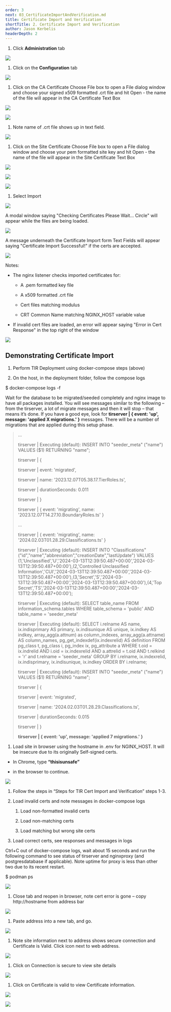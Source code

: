 ```yaml
---
order: 3
next: 03_CertificateImportAndVerification.md
title: Certificate Import and Verification
shortTitle: 2. Certificate Import and Verification
author: Jason Kerbelis
headerDepth: 2
---
```


1.  Click **Administration** tab

![](../../assets/deployment-guide/image8.png "")

1.  Click on the **Configuration** tab

![](../../assets/deployment-guide/image9.png "")

1.  Click on the CA Certificate Choose File box to open a File dialog
    window and choose your signed x509 formatted .crt file and hit
    Open - the name of the file will appear in the CA Certificate Text
    Box

![](../../assets/deployment-guide/image10.png "")

![](../../assets/deployment-guide/image11.png "")

1.  Note name of .crt file shows up in text field.

![](../../assets/deployment-guide/image12.png "")

1.  Click on the Site Certificate Choose File box to open a File dialog
    window and choose your pem formatted site key and hit Open - the
    name of the file will appear in the Site Certificate Text Box


![](../../assets/deployment-guide/image13.png "")

![](../../assets/deployment-guide/image14.png "")

![](../../assets/deployment-guide/image15.png "")

1.  Select Import


![](../../assets/deployment-guide/image15.png "")

A modal window saying "Checking Certificates Please Wait... Circle" will
appear while the files are being loaded.

![](../../assets/deployment-guide/image16.png "")

A message underneath the Certificate Import form Text Fields will appear
saying "Certificate Import Successful!" if the certs are accepted.

![](../../assets/deployment-guide/image17.png "")

Notes:

-   The nginx listener checks imported certificates for:

    -   A .pem formatted key file

    -   A x509 formatted .crt file

    -   Cert files matching modulus

    -   CRT Common Name matching NGINX\_HOST variable value

-   If invalid cert files are loaded, an error will appear saying "Error
    in Cert Response" in the top right of the window

![](../../assets/deployment-guide/image18.png "")

## Demonstrating Certificate Import

1.  Perform TIR Deployment using docker-compose steps (above)

2.  On the host, in the deployment folder, follow the compose logs

$ docker-compose logs -f

Wait for the database to be migrated/seeded completely and nginx image
to have all packages installed. You will see messages similar to the
following – from the tirserver, a lot of migrate messages and then it
will stop – that means it’s done. If you have a good eye, look for
**<span class="mark">tirserver | { event: 'up', message: 'applied X
migrations.' }</span>** messages. There will be a number of migrations
that are applied during this setup phase.

> …
>
> tirserver | Executing (default): INSERT INTO "seeder\_meta" ("name")
> VALUES ($1) RETURNING "name";
>
> tirserver | {
>
> tirserver | event: 'migrated',
>
> tirserver | name: '2023.12.07T05.38.17.TierRoles.ts',
>
> tirserver | durationSeconds: 0.011
>
> tirserver | }
>
> tirserver | { event: 'migrating', name:
> '2023.12.07T14.27.10.BoundaryRoles.ts' }
>
> …
>
> tirserver | { event: 'migrating', name:
> '2024.02.03T01.28.29.Classifications.ts' }
>
> tirserver | Executing (default): INSERT INTO "Classifications"
> ("id","name","abbreviation","creationDate","lastUpdate") VALUES
> (1,'Unclassified','U','2024-03-13T12:39:50.487+00:00','2024-03-13T12:39:50.487+00:00'),(2,'Controlled
> Unclassified
> Information','CUI','2024-03-13T12:39:50.487+00:00','2024-03-13T12:39:50.487+00:00'),(3,'Secret','S','2024-03-13T12:39:50.487+00:00','2024-03-13T12:39:50.487+00:00'),(4,'Top
> Secret','TS','2024-03-13T12:39:50.487+00:00','2024-03-13T12:39:50.487+00:00');
>
> tirserver | Executing (default): SELECT table\_name FROM
> information\_schema.tables WHERE table\_schema = 'public' AND
> table\_name = 'seeder\_meta'
>
> tirserver | Executing (default): SELECT i.relname AS name,
> ix.indisprimary AS primary, ix.indisunique AS unique, ix.indkey AS
> indkey, array\_agg(a.attnum) as column\_indexes, array\_agg(a.attname)
> AS column\_names, pg\_get\_indexdef(ix.indexrelid) AS definition FROM
> pg\_class t, pg\_class i, pg\_index ix, pg\_attribute a WHERE t.oid =
> ix.indrelid AND i.oid = ix.indexrelid AND a.attrelid = t.oid AND
> t.relkind = 'r' and t.relname = 'seeder\_meta' GROUP BY i.relname,
> ix.indexrelid, ix.indisprimary, ix.indisunique, ix.indkey ORDER BY
> i.relname;
>
> tirserver | Executing (default): INSERT INTO "seeder\_meta" ("name")
> VALUES ($1) RETURNING "name";
>
> tirserver | {
>
> tirserver | event: 'migrated',
>
> tirserver | name: '2024.02.03T01.28.29.Classifications.ts',
>
> tirserver | durationSeconds: 0.015
>
> tirserver | }
>
> **<span class="mark">tirserver | { event: 'up', message: 'applied 7
> migrations.' }</span>**

1.  Load site in browser using the hostname in .env for NGINX\_HOST. It
    will be insecure due to its originally Self-signed certs.

-   In Chrome, type **“thisisunsafe”**

-   in the browser to continue.

![](../../assets/deployment-guide/image19.png "")

1.  Follow the steps in “Steps for TIR Cert Import and Verification”
    steps 1-3.

2.  Load invalid certs and note messages in docker-compose logs

    1.  Load non-formatted invalid certs

    2.  Load non-matching certs

    3.  Load matching but wrong site certs

3.  Load correct certs, see responses and messages in logs

Ctrl+C out of docker-compose logs, wait about 15 seconds and run the
following command to see status of tirserver and nginxproxy (and
postgresdatabase if applicable). Note uptime for proxy is less than
other two due to its recent restart.

$ podman ps

![](../../assets/deployment-guide/image20.png "")

1.  Close tab and reopen in browser, note cert error is gone – copy
    http://hostname from address bar

![](../../assets/deployment-guide/image21.png "")

1.  Paste address into a new tab, and go.

![](../../assets/deployment-guide/image22.png "")

1.  Note site information next to address shows secure connection and
    Certificate is Valid. Click icon next to web address.

![](../../assets/deployment-guide/image23.png "")

1.  Click on Connection is secure to view site details

![](../../assets/deployment-guide/image24.png "")

1.  Click on Certificate is valid to view Certificate information.

![](../../assets/deployment-guide/image25.png "")

![](../../assets/deployment-guide/image26.png "")